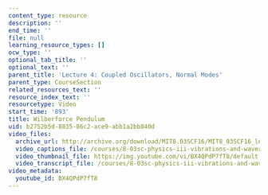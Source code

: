 ```yaml
---
content_type: resource
description: ''
end_time: ''
file: null
learning_resource_types: []
ocw_type: ''
optional_tab_title: ''
optional_text: ''
parent_title: 'Lecture 4: Coupled Oscillators, Normal Modes'
parent_type: CourseSection
related_resources_text: ''
resource_index_text: ''
resourcetype: Video
start_time: '893'
title: Wilberforce Pendulum
uid: b2752b5d-8835-86c2-ace9-abb1a2bb840d
video_files:
  archive_url: http://archive.org/download/MIT8.03SCF16/MIT8_03SCF16_lec04_300k.mp4
  video_captions_file: /courses/8-03sc-physics-iii-vibrations-and-waves-fall-2016/f7ca4a75f5365004ae8902a3d6eb4d48_BX4QPdP7fT8.vtt
  video_thumbnail_file: https://img.youtube.com/vi/BX4QPdP7fT8/default.jpg
  video_transcript_file: /courses/8-03sc-physics-iii-vibrations-and-waves-fall-2016/0e1312e6c59e99b8b30e0e64add0a24f_BX4QPdP7fT8.pdf
video_metadata:
  youtube_id: BX4QPdP7fT8
---
```

